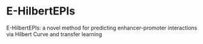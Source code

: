 # E-HilbertEPIs
E-HilbertEPIs: a novel method for predicting enhancer-promoter interactions via Hilbert Curve and transfer learning
